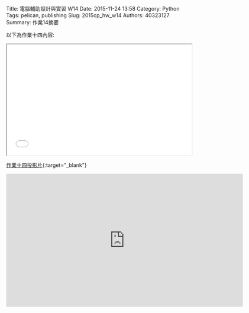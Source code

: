 Title: 電腦輔助設計與實習 W14
Date: 2015-11-24 13:58
Category: Python
Tags: pelican, publishing
Slug: 2015cp_hw_w14
Authors: 40323127
Summary: 作業14摘要

以下為作業十四內容:

<iframe src="40323127_w14.html" width="500" height="300"></iframe>

[作業十四投影片](40323127_w14.html){:target="_blank"}


<iframe width="640" height="360" src="https://www.youtube.com/embed/UHFxRtjUvPY" frameborder="0" allowfullscreen></iframe>
